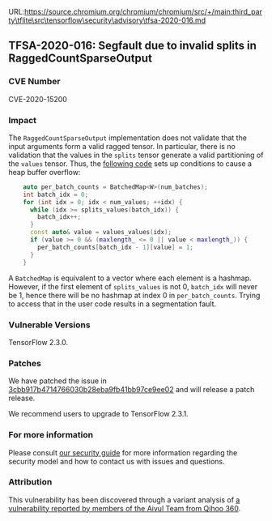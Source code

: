 URL:https://source.chromium.org/chromium/chromium/src/+/main:third_party\tflite\src\tensorflow\security\advisory\tfsa-2020-016.md
## TFSA-2020-016: Segfault due to invalid splits in RaggedCountSparseOutput

### CVE Number
CVE-2020-15200

### Impact
The `RaggedCountSparseOutput` implementation does not validate that the input
arguments form a valid ragged tensor. In particular, there is no validation that
the values in the `splits` tensor generate a valid partitioning of the `values`
tensor. Thus, the [following
code](https://github.com/tensorflow/tensorflow/blob/0e68f4d3295eb0281a517c3662f6698992b7b2cf/tensorflow/core/kernels/count_ops.cc#L248-L265
) sets up conditions to cause a heap buffer overflow:
```cc
    auto per_batch_counts = BatchedMap<W>(num_batches);
    int batch_idx = 0;
    for (int idx = 0; idx < num_values; ++idx) {
      while (idx >= splits_values(batch_idx)) {
        batch_idx++;
      }
      const auto& value = values_values(idx);
      if (value >= 0 && (maxlength_ <= 0 || value < maxlength_)) {
        per_batch_counts[batch_idx - 1][value] = 1;
      }
    }
```

A `BatchedMap` is equivalent to a vector where each element is a hashmap.
However, if the first element of `splits_values` is not 0, `batch_idx` will
never be 1, hence there will be no hashmap at index 0 in `per_batch_counts`.
Trying to access that in the user code results in a segmentation fault.

### Vulnerable Versions
TensorFlow 2.3.0.

### Patches
We have patched the issue in
[3cbb917b4714766030b28eba9fb41bb97ce9ee02](https://github.com/tensorflow/tensorflow/commit/3cbb917b4714766030b28eba9fb41bb97ce9ee02)
and will release a patch release.

We recommend users to upgrade to TensorFlow 2.3.1.

### For more information
Please consult [our security
guide](https://github.com/tensorflow/tensorflow/blob/master/SECURITY.md) for
more information regarding the security model and how to contact us with issues
and questions.

### Attribution
This vulnerability has been discovered through a variant analysis of [a
vulnerability reported by members of the Aivul Team from Qihoo
360](https://github.com/tensorflow/tensorflow/blob/master/tensorflow/security/advisory/tfsa-2020-015.md).
